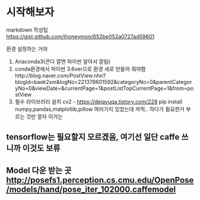 # 시작해보자
markdown 작성팁
https://gist.github.com/ihoneymon/652be052a0727ad59601


환경 설정하는 거야
1. Anaconda3(콘다 깔면 파이썬 알아서 깔림)
1. conda환경에서 파이썬 3.6ver으로 환경 새로 만들어 줘야함http://blog.naver.com/PostView.nhn?blogId=baek2sm&logNo=221378601592&categoryNo=0&parentCategoryNo=0&viewDate=&currentPage=1&postListTopCurrentPage=1&from=postView
1. 필수 라이브러리 설치
cv2 - https://dejavuqa.tistory.com/228
pip install numpy,pandas,matplotlib,pillow 여러가지 있었는데 까먹.. 하다가 필요한거 부르는 것만 깔자 이거는

tensorflow는 필요할지 모르겠음, 여기선 일단 caffe 쓰니까 이것도 보류
----------------------
## Model 다운 받는 곳 http://posefs1.perception.cs.cmu.edu/OpenPose/models/hand/pose_iter_102000.caffemodel
